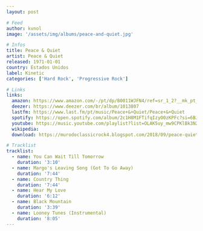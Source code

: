 ```yaml
---
layout: post

# Feed
author: kvnol
image: '/assets/img/albums/peace-and-quiet.jpg'

# Infos
title: Peace & Quiet
artist: Peace & Quiet
released: 1971-01-01
country: Estados Unidos
label: Kinetic
categories: ['Hard Rock', 'Progressive Rock']

# Links
links:
  amazon: https://www.amazon.com/-/pt/dp/B0011WJFN4/ref=sr_1_2?__mk_pt_BR=%C3%85M%C3%85%C5%BD%C3%95%C3%91&dchild=1&keywords=Peace+%26+Quiet&qid=1616915325&s=music&sr=1-2
  deezer: https://www.deezer.com/br/album/1013807
  lastfm: https://www.last.fm/pt/music/Peace+&+Quiet/Peace+&+Quiet
  spotify: https://open.spotify.com/album/2c1H8M1FTifqIzyO0zKPFc?si=6BJ4lZDVTEGr6yTH3jTing
  youtube: https://music.youtube.com/playlist?list=OLAK5uy_mw9CPKlBk3N26zqGIaTdRVW_bvH9PsBbw
  wikipedia:
  download: https://murodoclassicrock4.blogspot.com/2018/09/peace-quiet-1971.html

# Tracklist
tracklist:
  - name: You Can Wait Till Tomorrow
    duration: '3:10'
  - name: Margo's Leaving Song (Got To Go Away)
    duration: '7:44'
  - name: Country Thing
    duration: '7:44'
  - name: Hear My Love
    duration: '6:12'
  - name: Black Mountain
    duration: '3:39'
  - name: Looney Tunes (Instrumental)
    duration: '8:05'
---
```

